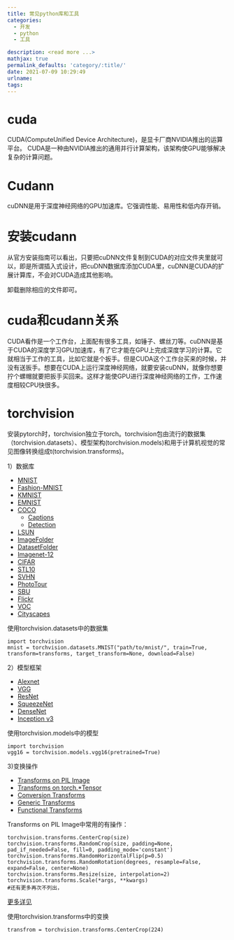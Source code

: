 ```yaml
---
title: 常见python库和工具
categories:
  - 开发
  - python
  - 工具

description: <read more ...>
mathjax: true
permalink_defaults: 'category/:title/'
date: 2021-07-09 10:29:49
urlname:
tags:
---
```






# cuda

CUDA(ComputeUnified Device Architecture)，是显卡厂商NVIDIA推出的运算平台。 CUDA是一种由NVIDIA推出的通用并行计算架构，该架构使GPU能够解决复杂的计算问题。



# Cudann

 cuDNN是用于深度神经网络的GPU加速库。它强调性能、易用性和低内存开销。

# 安装cudann

 从官方安装指南可以看出，只要把cuDNN文件复制到CUDA的对应文件夹里就可以，即是所谓插入式设计，把cuDNN数据库添加CUDA里，cuDNN是CUDA的扩展计算库，不会对CUDA造成其他影响。

卸载删除相应的文件即可。

# cuda和cudann关系

CUDA看作是一个工作台，上面配有很多工具，如锤子、螺丝刀等。cuDNN是基于CUDA的深度学习GPU加速库，有了它才能在GPU上完成深度学习的计算。它就相当于工作的工具，比如它就是个扳手。但是CUDA这个工作台买来的时候，并没有送扳手。想要在CUDA上运行深度神经网络，就要安装cuDNN，就像你想要拧个螺帽就要把扳手买回来。这样才能使GPU进行深度神经网络的工作，工作速度相较CPU快很多。

# torchvision

安装pytorch时，torchvision独立于torch。torchvision包由流行的数据集（torchvision.datasets）、模型架构(torchvision.models)和用于计算机视觉的常见图像转换组成t(torchvision.transforms)。

1）数据库

*   [MNIST](https://pytorch.org/docs/stable/torchvision/datasets.html#mnist)
*   [Fashion-MNIST](https://pytorch.org/docs/stable/torchvision/datasets.html#fashion-mnist)
*   [KMNIST](https://pytorch.org/docs/stable/torchvision/datasets.html#kmnist)
*   [EMNIST](https://pytorch.org/docs/stable/torchvision/datasets.html#emnist)
*   [COCO](https://pytorch.org/docs/stable/torchvision/datasets.html#coco)
    *   [Captions](https://pytorch.org/docs/stable/torchvision/datasets.html#captions)
    *   [Detection](https://pytorch.org/docs/stable/torchvision/datasets.html#detection)
*   [LSUN](https://pytorch.org/docs/stable/torchvision/datasets.html#lsun)
*   [ImageFolder](https://pytorch.org/docs/stable/torchvision/datasets.html#imagefolder)
*   [DatasetFolder](https://pytorch.org/docs/stable/torchvision/datasets.html#datasetfolder)
*   [Imagenet-12](https://pytorch.org/docs/stable/torchvision/datasets.html#imagenet-12)
*   [CIFAR](https://pytorch.org/docs/stable/torchvision/datasets.html#cifar)
*   [STL10](https://pytorch.org/docs/stable/torchvision/datasets.html#stl10)
*   [SVHN](https://pytorch.org/docs/stable/torchvision/datasets.html#svhn)
*   [PhotoTour](https://pytorch.org/docs/stable/torchvision/datasets.html#phototour)
*   [SBU](https://pytorch.org/docs/stable/torchvision/datasets.html#sbu)
*   [Flickr](https://pytorch.org/docs/stable/torchvision/datasets.html#flickr)
*   [VOC](https://pytorch.org/docs/stable/torchvision/datasets.html#voc)
*   [Cityscapes](https://pytorch.org/docs/stable/torchvision/datasets.html#cityscapes)

使用torchvision.datasets中的数据集

```plain
import torchvision
mnist = torchvision.datasets.MNIST("path/to/mnist/", train=True, transform=transforms, target_transform=None, download=False)
```

2）模型框架

*   [Alexnet](https://pytorch.org/docs/stable/torchvision/models.html#id1)
*   [VGG](https://pytorch.org/docs/stable/torchvision/models.html#id2)
*   [ResNet](https://pytorch.org/docs/stable/torchvision/models.html#id3)
*   [SqueezeNet](https://pytorch.org/docs/stable/torchvision/models.html#id4)
*   [DenseNet](https://pytorch.org/docs/stable/torchvision/models.html#id5)
*   [Inception v3](https://pytorch.org/docs/stable/torchvision/models.html#inception-v3)

使用torchvision.models中的模型

```plain
import torchvision
vgg16 = torchvision.models.vgg16(pretrained=True)
```

3)变换操作

*   [Transforms on PIL Image](https://pytorch.org/docs/stable/torchvision/transforms.html#transforms-on-pil-image)
*   [Transforms on torch.\*Tensor](https://pytorch.org/docs/stable/torchvision/transforms.html#transforms-on-torch-tensor)
*   [Conversion Transforms](https://pytorch.org/docs/stable/torchvision/transforms.html#conversion-transforms)
*   [Generic Transforms](https://pytorch.org/docs/stable/torchvision/transforms.html#generic-transforms)
*   [Functional Transforms](https://pytorch.org/docs/stable/torchvision/transforms.html#functional-transforms)

Transforms on PIL Image中常用的有操作：

```plain
torchvision.transforms.CenterCrop(size)
torchvision.transforms.RandomCrop(size, padding=None, pad_if_needed=False, fill=0, padding_mode='constant')
torchvision.transforms.RandomHorizontalFlip(p=0.5)
torchvision.transforms.RandomRotation(degrees, resample=False, expand=False, center=None)
torchvision.transforms.Resize(size, interpolation=2)
torchvision.transforms.Scale(*args, **kwargs)
#还有更多再次不列出，
```

[更多详见](https://pytorch.org/vision/stable/transforms.html)

使用torchvision.transforms中的变换

```plain
transfrom = torchvision.transforms.CenterCrop(224)
```

